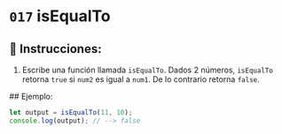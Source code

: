 # `017` isEqualTo

## 📝 Instrucciones: 

1. Escribe una función llamada `isEqualTo`. Dados 2 números, `isEqualTo` retorna `true` si `num2` es igual a `num1`. De lo contrario retorna `false`.


## Ejemplo:

```Javascript
let output = isEqualTo(11, 10);
console.log(output); // --> false
```
